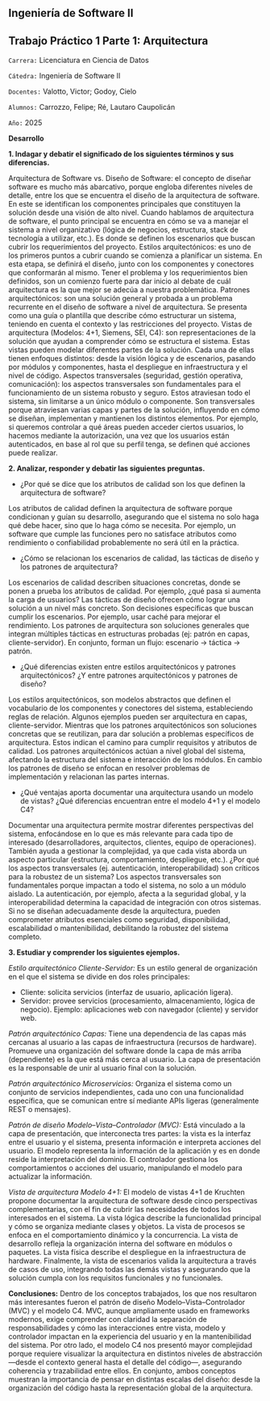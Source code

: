 ## Ingeniería de Software II
## Trabajo Práctico 1 Parte 1: Arquitectura

`Carrera:` Licenciatura en Ciencia de Datos

`Cátedra:` Ingeniería de Software II

`Docentes:` Valotto, Victor; Godoy, Cielo

`Alumnos:` Carrozzo, Felipe; Ré, Lautaro Caupolicán

`Año:` 2025

**Desarrollo**

**1. Indagar y debatir el significado de los siguientes términos y sus diferencias.**

Arquitectura de Software vs. Diseño de Software: el concepto de diseñar software es mucho más abarcativo, porque engloba diferentes niveles de detalle, entre los que se encuentra el diseño de la arquitectura de software. En este se identifican los componentes principales que constituyen la solución desde una visión de alto nivel.
Cuando hablamos de arquitectura de software, el punto principal se encuentra en cómo se va a manejar el sistema a nivel organizativo (lógica de negocios, estructura, stack de tecnología a utilizar, etc.). Es donde se definen los escenarios que buscan cubrir los requerimientos del proyecto.
Estilos arquitectónicos: es uno de los primeros puntos a cubrir cuando se comienza a planificar un sistema. En esta etapa, se definirá el diseño, junto con los componentes y conectores que conformarán al mismo.
Tener el problema y los requerimientos bien definidos, son un comienzo fuerte para dar inicio al debate de cuál arquitectura es la que mejor se adecúa a nuestra problemática.
Patrones arquitectónicos: son una solución general y probada a un problema recurrente en el diseño de software a nivel de arquitectura. Se presenta como una guía o plantilla que describe cómo estructurar un sistema, teniendo en cuenta el contexto y las restricciones del proyecto.
Vistas de arquitectura (Modelos: 4+1, Siemens, SEI, C4): son representaciones de la solución que ayudan a comprender cómo se estructura el sistema. Estas vistas pueden modelar diferentes partes de la solución. Cada una de ellas tienen enfoques distintos: desde la visión lógica y de escenarios, pasando por módulos y componentes, hasta el despliegue en infraestructura y el nivel de código.
Aspectos transversales (seguridad, gestión operativa, comunicación): los aspectos transversales son fundamentales para el funcionamiento de un sistema robusto y seguro. Estos atraviesan todo el sistema, sin limitarse a un único módulo o componente. Son transversales porque atraviesan varias capas y partes de la solución, influyendo en cómo se diseñan, implementan y mantienen los distintos elementos.
Por ejemplo, si queremos controlar a qué áreas pueden acceder ciertos usuarios, lo hacemos mediante la autorización, una vez que los usuarios están autenticados, en base al rol que su perfil tenga, se definen qué acciones puede realizar.

**2. Analizar, responder y debatir las siguientes preguntas.**

- ¿Por qué se dice que los atributos de calidad son los que definen la arquitectura de software?

Los atributos de calidad definen la arquitectura de software porque condicionan y guían su desarrollo, asegurando que el sistema no solo haga qué debe hacer, sino que lo haga cómo se necesita. Por ejemplo, un software que cumple las funciones pero no satisface atributos como rendimiento o confiabilidad probablemente no será útil en la práctica.

- ¿Cómo se relacionan los escenarios de calidad, las tácticas de diseño y los patrones de arquitectura?
  
Los escenarios de calidad describen situaciones concretas, donde se ponen a prueba los atributos de calidad. Por ejemplo, ¿qué pasa si aumenta la carga de usuarios?
Las tácticas de diseño ofrecen cómo lograr una solución a un nivel más concreto. Son decisiones específicas que buscan cumplir los escenarios. Por ejemplo, usar caché para mejorar el rendimiento.
Los patrones de arquitectura son soluciones generales que integran múltiples tácticas en estructuras probadas (ej: patrón en capas, cliente-servidor). En conjunto, forman un flujo:  escenario → táctica → patrón.

- ¿Qué diferencias existen entre estilos arquitectónicos y patrones arquitectónicos? ¿Y entre patrones arquitectónicos y patrones de diseño?

Los estilos arquitectónicos, son modelos abstractos que definen el vocabulario de los componentes y conectores del sistema, estableciendo reglas de relación. Algunos ejemplos pueden ser arquitectura en capas, cliente-servidor. Mientras que los patrones arquitectónicos son soluciones concretas que se reutilizan, para dar solución a problemas específicos de arquitectura. Estos indican el camino para cumplir requisitos y atributos de calidad.
Los patrones arquitectónicos actúan a nivel global del sistema, afectando la estructura del sistema e interacción de los módulos. En cambio los patrones de diseño se enfocan en resolver problemas de implementación y relacionan las partes internas. 

- ¿Qué ventajas aporta documentar una arquitectura usando un modelo de vistas? ¿Qué diferencias encuentran entre el modelo 4+1 y el modelo C4?

Documentar una arquitectura permite mostrar diferentes perspectivas del sistema, enfocándose en lo que es más relevante para cada tipo de interesado (desarrolladores, arquitectos, clientes, equipo de operaciones). También ayuda a gestionar la complejidad, ya que cada vista aborda un aspecto particular (estructura, comportamiento, despliegue, etc.).
¿Por qué los aspectos transversales (ej. autenticación, interoperabilidad) son críticos para la robustez de un sistema?
Los aspectos transversales son fundamentales porque impactan a todo el sistema, no solo a un módulo aislado. La autenticación, por ejemplo, afecta a la seguridad global, y la interoperabilidad determina la capacidad de integración con otros sistemas. Si no se diseñan adecuadamente desde la arquitectura, pueden comprometer atributos esenciales como seguridad, disponibilidad, escalabilidad o mantenibilidad, debilitando la robustez del sistema completo.

**3. Estudiar y comprender los siguientes ejemplos.**

*Estilo arquitectónico Cliente-Servidor:* Es un estilo general de organización en el que el sistema se divide en dos roles principales: 
- Cliente: solicita servicios (interfaz de usuario, aplicación ligera). 
- Servidor: provee servicios (procesamiento, almacenamiento, lógica de negocio).
Ejemplo: aplicaciones web con navegador (cliente) y servidor web.

*Patrón arquitectónico Capas:* Tiene una dependencia de las capas más cercanas al usuario a las capas de infraestructura (recursos de hardware). Promueve una organización del software donde la capa de más arriba (dependiente) es la que está más cerca al usuario. La capa de presentación es la responsable de unir al usuario final con la solución.

*Patrón arquitectónico Microservicios:* Organiza el sistema como un conjunto de servicios independientes, cada uno con una funcionalidad específica, que se comunican entre sí mediante APIs ligeras (generalmente REST o mensajes).

*Patrón de diseño Modelo–Vista–Controlador (MVC):* Está vinculado a la capa de presentación, que interconecta tres partes: la vista es la interfaz entre el usuario y el sistema, presenta información e interpreta acciones del usuario. El modelo representa la información de la aplicación y es en donde reside la interpretación del dominio. El controlador gestiona los comportamientos o acciones del usuario, manipulando el modelo para actualizar la información.

*Vista de arquitectura Modelo 4+1:* El modelo de vistas 4+1 de Kruchten propone documentar la arquitectura de software desde cinco perspectivas complementarias, con el fin de cubrir las necesidades de todos los interesados en el sistema. La vista lógica describe la funcionalidad principal y cómo se organiza mediante clases y objetos. La vista de procesos se enfoca en el comportamiento dinámico y la concurrencia. La vista de desarrollo refleja la organización
interna del software en módulos o paquetes. La vista física describe el despliegue en la infraestructura de hardware. Finalmente, la vista de escenarios valida la arquitectura a través de casos de uso, integrando todas las demás vistas y asegurando que la solución cumpla con los requisitos funcionales y no funcionales.

**Conclusiones:**
Dentro de los conceptos trabajados, los que nos resultaron más interesantes fueron el patrón de diseño Modelo–Vista–Controlador (MVC) y el modelo C4. MVC, aunque ampliamente usado en frameworks modernos, exige comprender con claridad la separación de responsabilidades y cómo las interacciones entre vista, modelo y controlador impactan en la experiencia del usuario y en la mantenibilidad del sistema. Por otro lado, el modelo C4 nos presentó mayor complejidad
porque requiere visualizar la arquitectura en distintos niveles de abstracción —desde el contexto general hasta el detalle del código—, asegurando coherencia y trazabilidad entre ellos. En conjunto, ambos conceptos muestran la importancia de pensar en distintas escalas del diseño: desde la organización del código hasta la representación global de la arquitectura.
